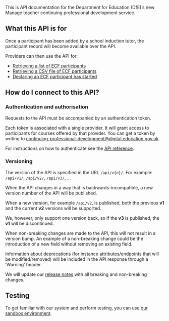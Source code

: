 This is API documentation for the Department for Education (DfE)’s new Manage teacher continuing professional development service.

## What this API is for

Once a participant has been added by a school induction tutor, the participant record will become available over the API.

Providers can then use the API for:

- [Retrieving a list of ECF participants](./reference#get-api-v1-participants)
- [Retrieving a CSV file of ECF participants](./reference#get-api-v1-participants-csv)
- [Declaring an ECF participant has started](./reference#post-api-v1-participant-declarations)

## How do I connect to this API?

### Authentication and authorisation

Requests to the API must be accompanied by an authentication token.

Each token is associated with a single provider. It will grant access to participants for courses offered by that provider. You can get a token by writing to <continuing-professional-development@digital.education.gov.uk>.

For instructions on how to authenticate see the [API reference](./reference#authentication).

### Versioning

The version of the API is specified in the URL `/api/v{n}/`. For example: `/api/v1/`, `/api/v2/`, `/api/v3/`, ...

When the API changes in a way that is backwards-incompatible, a new version number of the API will be published.

When a new version, for example `/api/v2`, is published, both the previous **v1** and the current **v2** versions will be supported.

We, however, only support one version back, so if the **v3** is published, the **v1** will be discontinued.

When non-breaking changes are made to the API, this will not result in a version bump. An example of a non-breaking change could be the introduction of a new field without removing an existing field.

Information about deprecations (for instance attributes/endpoints that will be modified/removed) will be included in the API response through a ‘Warning’ header.

We will update our [release notes](./release-notes) with all breaking and non-breaking changes.

## Testing

To get familiar with our system and perform testing, you can use [our sandbox environment](https://ecf-sandbox.london.cloudapps.digital).
